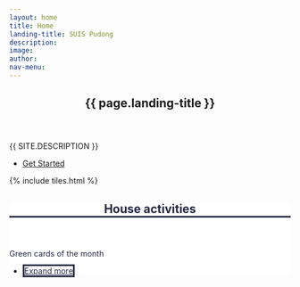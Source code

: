 ```yaml
---
layout: home
title: Home
landing-title: SUIS Pudong
description: 
image: 
author: 
nav-menu: 
---
```


<!-- Banner -->
<section id="banner" class="major">
	<div class="inner">
		<header class="major">
			<h1>{{ page.landing-title }}</h1>
		</header>
		<div class="content">
			<p style="text-transform: uppercase;">{{ site.description }}</p>
			<ul class="actions">
				<li><a href="#one" class="button next scrolly">Get Started</a></li>
			</ul>
		</div>
	</div>
</section>

<!-- Main -->
<div id="main">

<!-- One -->
{% include tiles.html %}

<!-- Two -->
<section id="house" style="background-color: white">
	<div class="inner">
		<header class="major">
			<h2 style="color: #242943;border-bottom: 3px solid #242943;margin-bottom: 0px;">House activities</h2>
		</header>
		<p style="color: #242943;">Green cards of the month</p>
		<div style="width: 90%;height: auto;">
		<canvas id="myChart"></canvas>
		<script>
			var ctx = document.getElementById("myChart").getContext('2d');
			var myChart = new Chart(ctx, {
				type: 'bar',
				data: {
					labels: ["Red", "Blue", "Yellow", "Green"],
					datasets: [{
						label: '# of Green cards',
						data: [12, 19, 3, 5, 2, 3],
						backgroundColor: [
							'rgba(255, 99, 132, 0.3)',
							'rgba(54, 162, 235, 0.3)',
							'rgba(255, 206, 86, 0.3)',
							'rgba(75, 192, 192, 0.3)',
						],
						borderColor: [
							'rgba(255,99,132,1)',
							'rgba(54, 162, 235, 1)',
							'rgba(255, 206, 86, 1)',
							'rgba(75, 192, 192, 1)',
						],
						borderWidth: 2
					}]
				},
				options: {
					scales: {
						yAxes: [{
						    ticks: {
						        beginAtZero:true
							}
						}]
					}
				}
		});
		</script>
	</div>
	<ul class="actions">
		<li><a href="landing.html" class="button next" style="border:3px solid #242943;color: #242943;">Expand more</a></li>
	</ul>
	</div>
</section>

</div>

